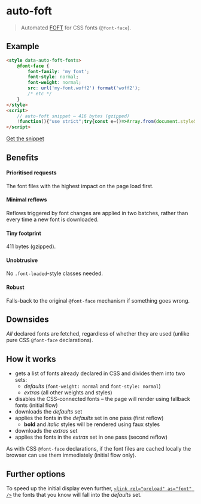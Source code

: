 # auto-foft

> Automated [FOFT](https://www.zachleat.com/web/foft) for CSS fonts (`@font-face`).

## Example

```html
<style data-auto-foft-fonts>
    @font-face {
        font-family: 'my font';
        font-style: normal;
        font-weight: normal;
        src: url('my-font.woff2') format('woff2');
        /* etc */
    }
</style>
<script>
    // auto-foft snippet – 416 bytes (gzipped)
    !function(){"use strict";try{const e=()=>Array.from(document.styleSheets).find((e=>{const t=e.ownerNode;if(t.id)return"gu-font-faces"===t.id})),t=e=>"normal"===e.style&&("normal"===e.weight||"400"===e.weight),o=e=>e.reduce(((e,o)=>(t(o)?e.defaults.push(o):e.extras.push(o),e)),{defaults:[],extras:[]}),s=e=>Promise.all(e.map((e=>(e.load(),e.loaded)))).then((()=>{requestAnimationFrame((()=>{e.forEach((e=>{document.fonts.add(e)}))}))}));if("fonts"in document){const t=e();if(t)try{const e=Array.from(document.fonts);t.disabled=!0;const{defaults:n,extras:r}=o(e);s(n).then((()=>{s(r)}))}catch(e){console.error(e),t.disabled=!1}else console.warn("Could not find 'gu-font-faces' stylesheet.")}}catch(e){console.error(e)}}();
</script>
```

[Get the snippet](dist/snippet.min.js)

## Benefits

#### Prioritised requests

The font files with the highest impact on the page load first.

#### Minimal reflows

Reflows triggered by font changes are applied in two batches, rather than every time a new font is downloaded.

#### Tiny footprint

411 bytes (gzipped).

#### Unobtrusive

No `.font-loaded`-style classes needed.

#### Robust

Falls-back to the original `@font-face` mechanism if something goes wrong.

## Downsides

_All_ declared fonts are fetched, regardless of whether they are used (unlike pure CSS `@font-face` declarations).

## How it works

-   gets a list of fonts already declared in CSS and divides them into two sets:
    -   _defaults_ (`font-weight: normal` and `font-style: normal`)
    -   _extras_ (all other weights and styles)
-   disables the CSS-connected fonts – the page will render using fallback fonts (initial flow)
-   downloads the _defaults_ set
-   applies the fonts in the _defaults_ set in one pass (first reflow)
    -   **bold** and _italic_ styles will be rendered using faux styles
-   downloads the _extras_ set
-   applies the fonts in the _extras_ set in one pass (second reflow)

As with CSS `@font-face` declarations, if the font files are cached locally the browser can use them immediately (initial flow only).

## Further options

To speed up the initial display even further, [`<link rel="preload" as="font" />`](https://developer.mozilla.org/en-US/docs/Web/HTML/Preloading_content) the fonts that you know will fall into the _defaults_ set.
